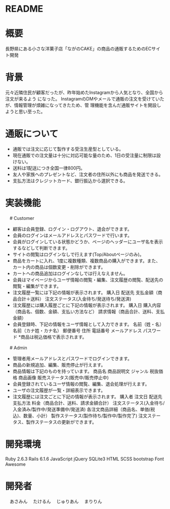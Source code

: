 # README

# 概要
長野県にある小さな洋菓子店「ながのCAKE」の商品の通販するためのECサイト開発

# 背景
元々近隣住民が顧客だったが、昨年始めたInstagramから人気となり、全国から注文が来るよう 
になった。
InstagramのDMやメールで通販の注文を受けていたが、情報管理が煩雑になってきたため、管 
理機能を含んだ通販サイトを開設しようと思い至った。

# 通販について
- 通販では注文に応じて製作する受注生産型としている。
- 現在通販での注文量は十分に対応可能な量のため、1日の受注量に制限は設けない。 
- 送料は1配送につき全国一律800円。
- 友人や家族へのプレゼントなど、注文者の住所以外にも商品を発送できる。 
- 支払方法はクレジットカード、銀行振込から選択できる。

# 実装機能
　# Customer
- 顧客は会員登録、ログイン・ログアウト、退会ができます。
- 会員のログインはメールアドレスとパスワードで行います。
- 会員がログインしている状態かどうか、ページのヘッダーにユーザ名を表示するなどして判断できます。
- サイトの閲覧はログインなしで行えます(Top/Aboutページのみ)。
- 商品をカートに入れ、1度に複数種類、複数商品の購入ができます。また、カート内の商品は個数変更・削除ができます。
- カートへの商品追加はログインなしでは行えなえません。
- 会員はマイページからユーザ情報の閲覧・編集、注文履歴の閲覧、配送先の閲覧・編集ができます。
- 注文履歴一覧には下記の情報が表示されます。
購入日
配送先
支払金額（商品合計＋送料）
注文ステータス(入金待ち/発送待ち/発送済)
- 注文履歴には購入履歴ごとに下記の情報が表示されます。
購入日
購入内容（商品名、個数、金額、支払い方法など）
請求情報（商品合計、送料、支払金額）
- 会員登録時、下記の情報をユーザ情報として入力できます。
名前（姓・名）
名前（カナ姓・カナ名）
郵便番号
住所
電話番号
メールアドレス
パスワード
*商品は税込価格で表示されます。

　# Admin
* 管理者用メールアドレスとパスワードでログインできます。
* 商品の新規追加、編集、販売停止が行えます。
* 商品情報は下記のものを持っています。
商品名
商品説明文
ジャンル
税抜価格
商品画像
販売ステータス(販売中/販売停止中)
* 会員登録されているユーザ情報の閲覧、編集、退会処理が行えます。
* ユーザの注文履歴が一覧・詳細表示できます。
* 注文履歴には注文ごとに下記の情報が表示されます。
購入者
注文日
配送先
支払方法
料金（商品合計、送料、請求金額合計）
注文ステータス(入金待ち/入金済み/製作中/発送準備中/発送済)
各注文商品詳細（商品名、単価(税込)、数量、小計）
製作ステータス(製作待ち/製作中/製作完了)
注文ステータス、製作ステータスの更新ができます。

# 開発環境
Ruby 2.6.3
Rails 6.1.6
JavaScript
jQuery
SQLite3
HTML
SCSS
bootstrap
Font Awesome

# 開発者
　あさみん
　たけるん
　じゅりあん
　まりりん